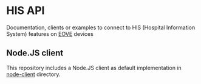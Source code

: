 # HIS API

Documentation, clients or examples to connect to HIS (Hospital Information System) features on [EOVE](https://eove.fr) devices

## Node.JS client

This repository includes a Node.JS client as default implementation in [node-client](./node-client/README.md) directory.
